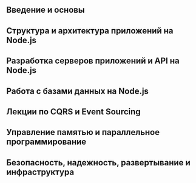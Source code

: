 ## Введение и основы

## Структура и архитектура приложений на Node.js

## Разработка серверов приложений и API на Node.js

## Работа с базами данных на Node.js

## Лекции по CQRS и Event Sourcing

## Управление памятью и параллельное программирование

## Безопасность, надежность, развертывание и инфраструктура